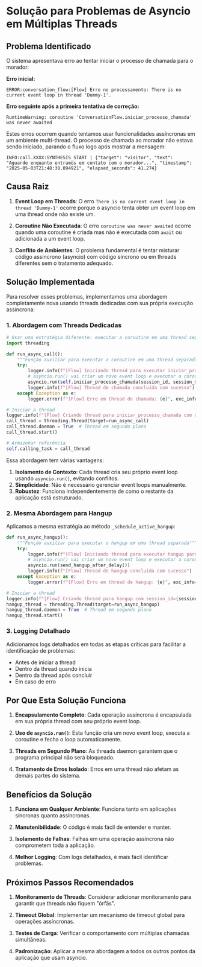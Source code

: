 # Solução para Problemas de Asyncio em Múltiplas Threads

## Problema Identificado

O sistema apresentava erro ao tentar iniciar o processo de chamada para o morador:

**Erro inicial:**
```
ERROR:conversation_flow:[Flow] Erro no processamento: There is no current event loop in thread 'Dummy-1'.
```

**Erro seguinte após a primeira tentativa de correção:**
```
RuntimeWarning: coroutine 'ConversationFlow.iniciar_processo_chamada' was never awaited
```

Estes erros ocorrem quando tentamos usar funcionalidades assíncronas em um ambiente multi-thread. O processo de chamada ao morador não estava sendo iniciado, parando o fluxo logo após mostrar a mensagem:

```
INFO:call.XXXX:SYNTHESIS_START | {"target": "visitor", "text": "Aguarde enquanto entramos em contato com o morador...", "timestamp": "2025-05-03T21:48:38.094921", "elapsed_seconds": 41.274}
```

## Causa Raiz

1. **Event Loop em Threads**: O erro `There is no current event loop in thread 'Dummy-1'` ocorre porque o asyncio tenta obter um event loop em uma thread onde não existe um.

2. **Coroutine Não Executada**: O erro `coroutine was never awaited` ocorre quando uma coroutine é criada mas não é executada com `await` ou adicionada a um event loop.

3. **Conflito de Ambientes**: O problema fundamental é tentar misturar código assíncrono (asyncio) com código síncrono ou em threads diferentes sem o tratamento adequado.

## Solução Implementada

Para resolver esses problemas, implementamos uma abordagem completamente nova usando threads dedicadas com sua própria execução assíncrona:

### 1. Abordagem com Threads Dedicadas

```python
# Usar uma estratégia diferente: executar a coroutine em uma thread separada
import threading

def run_async_call():
    """Função auxiliar para executar a coroutine em uma thread separada"""
    try:
        logger.info(f"[Flow] Iniciando thread para executar iniciar_processo_chamada")
        # asyncio.run() vai criar um novo event loop e executar a coroutine nele
        asyncio.run(self.iniciar_processo_chamada(session_id, session_manager))
        logger.info(f"[Flow] Thread de chamada concluída com sucesso")
    except Exception as e:
        logger.error(f"[Flow] Erro em thread de chamada: {e}", exc_info=True)

# Iniciar a thread
logger.info(f"[Flow] Criando thread para iniciar_processo_chamada com session_id={session_id}")
call_thread = threading.Thread(target=run_async_call)
call_thread.daemon = True  # Thread em segundo plano
call_thread.start()

# Armazenar referência
self.calling_task = call_thread
```

Essa abordagem tem várias vantagens:

1. **Isolamento de Contexto**: Cada thread cria seu próprio event loop usando `asyncio.run()`, evitando conflitos.
2. **Simplicidade**: Não é necessário gerenciar event loops manualmente.
3. **Robustez**: Funciona independentemente de como o restante da aplicação está estruturado.

### 2. Mesma Abordagem para Hangup

Aplicamos a mesma estratégia ao método `_schedule_active_hangup`:

```python
def run_async_hangup():
    """Função auxiliar para executar o hangup em uma thread separada"""
    try:
        logger.info(f"[Flow] Iniciando thread para executar hangup para session_id={session_id}")
        # asyncio.run() vai criar um novo event loop e executar a coroutine nele
        asyncio.run(send_hangup_after_delay())
        logger.info(f"[Flow] Thread de hangup concluída com sucesso")
    except Exception as e:
        logger.error(f"[Flow] Erro em thread de hangup: {e}", exc_info=True)

# Iniciar a thread
logger.info(f"[Flow] Criando thread para hangup com session_id={session_id}")
hangup_thread = threading.Thread(target=run_async_hangup)
hangup_thread.daemon = True  # Thread em segundo plano
hangup_thread.start()
```

### 3. Logging Detalhado

Adicionamos logs detalhados em todas as etapas críticas para facilitar a identificação de problemas:

- Antes de iniciar a thread
- Dentro da thread quando inicia
- Dentro da thread após concluir
- Em caso de erro

## Por Que Esta Solução Funciona

1. **Encapsulamento Completo**: Cada operação assíncrona é encapsulada em sua própria thread com seu próprio event loop.

2. **Uso de `asyncio.run()`**: Esta função cria um novo event loop, executa a coroutine e fecha o loop automaticamente.

3. **Threads em Segundo Plano**: As threads daemon garantem que o programa principal não será bloqueado.

4. **Tratamento de Erros Isolado**: Erros em uma thread não afetam as demais partes do sistema.

## Benefícios da Solução

1. **Funciona em Qualquer Ambiente**: Funciona tanto em aplicações síncronas quanto assíncronas.

2. **Manutenibilidade**: O código é mais fácil de entender e manter.

3. **Isolamento de Falhas**: Falhas em uma operação assíncrona não comprometem toda a aplicação.

4. **Melhor Logging**: Com logs detalhados, é mais fácil identificar problemas.

## Próximos Passos Recomendados

1. **Monitoramento de Threads**: Considerar adicionar monitoramento para garantir que threads não fiquem "órfãs".

2. **Timeout Global**: Implementar um mecanismo de timeout global para operações assíncronas.

3. **Testes de Carga**: Verificar o comportamento com múltiplas chamadas simultâneas.

4. **Padronização**: Aplicar a mesma abordagem a todos os outros pontos da aplicação que usam asyncio.